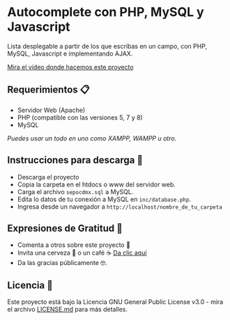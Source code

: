 # Autocomplete con PHP, MySQL y Javascript
Lista desplegable a partir de los que escribas en un campo, con PHP, MySQL, Javascript e implementando AJAX.

[Mira el vídeo donde hacemos este proyecto](https://youtu.be/HygD-gDQiTI)

## Requerimientos 📋
- Servidor Web (Apache)
- PHP (compatible con las versiones 5, 7 y 8)
- MySQL

*Puedes usar un todo en uno como XAMPP, WAMPP u otro.*

## Instrucciones para descarga 🔧
- Descarga el proyecto
- Copia la carpeta en el htdocs o www del servidor web.
- Carga el archivo ```sepocdmx.sql``` a MySQL.
- Edita lo datos de tu conexión a MySQL en ```inc/database.php```.
- Ingresa desde un navegador a ```http://localhost/nombre_de_tu_carpeta```

## Expresiones de Gratitud 🎁

* Comenta a otros sobre este proyecto 📢
* Invita una cerveza 🍺 o un café ☕ [Da clic aquí](https://www.paypal.com/paypalme/markorobles?locale.x=es_XC.) 
* Da las gracias públicamente 🤓.

## Licencia 📄

Este proyecto está bajo la Licencia GNU General Public License v3.0 - mira el archivo [LICENSE.md](LICENSE.md) para más detalles.
